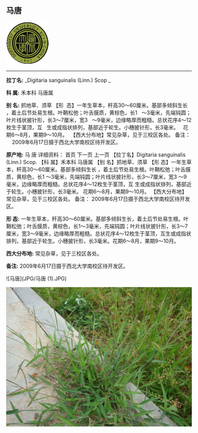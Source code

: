 ## 马唐

![西北大学校园网络植物志](JPG/nwu.gif)

---

**拉丁名:**  _Digitaria sanguinalis (Linn.) Scop _

**科 属:** 禾本科 马唐属

**别 名:** 抓地草、须草
 【形  态】一年生草本，秆高30～60厘米。基部多倾斜生长
  ，着土后节处易生根。叶鞘松弛；叶舌膜质，黄棕色，长1
  ～3毫米，先端钝圆；叶片线状披针形，长3～7厘米，宽3
  ～9毫米，边缘略厚而粗糙。总状花序4～12枚生于茎顶，互
  生或成指状排列，基部近于轮生。小穗披针形，长3毫米。
  花期6～8月，果期9～10月。
 【西大分布地】常见杂草，见于三校区各处。
备注：
    2009年6月17日摄于西北大学南校区待开发区。

**原产地:** 马 唐
详细资料： 首页 下一页 上一页
【拉丁名】Digitaria sanguinalis (Linn.) Scop.
【科 属】禾本科 马唐属
【别 名】抓地草、须草
 【形 态】一年生草本，秆高30～60厘米。基部多倾斜生长
 ，着土后节处易生根。叶鞘松弛；叶舌膜质，黄棕色，长1
 ～3毫米，先端钝圆；叶片线状披针形，长3～7厘米，宽3
 ～9毫米，边缘略厚而粗糙。总状花序4～12枚生于茎顶，互
 生或成指状排列，基部近于轮生。小穗披针形，长3毫米。
 花期6～8月，果期9～10月。
【西大分布地】常见杂草，见于三校区各处。
备注：
 2009年6月17日摄于西北大学南校区待开发区。

**形  态:** 一年生草本，秆高30～60厘米。基部多倾斜生长，着土后节处易生根。叶鞘松弛；叶舌膜质，黄棕色，长1～3毫米，先端钝圆；叶片线状披针形，长3～7厘米，宽3～9毫米，边缘略厚而粗糙。总状花序4～12枚生于茎顶，互生或成指状排列，基部近于轮生。小穗披针形，长3毫米。花期6～8月，果期9～10月。

**西大分布地:** 常见杂草，见于三校区各处。

**备注:** 2009年6月17日摄于西北大学南校区待开发区。

![马唐](JPG/马唐 (1).JPG) 

![马唐](JPG/马唐.JPG) 

